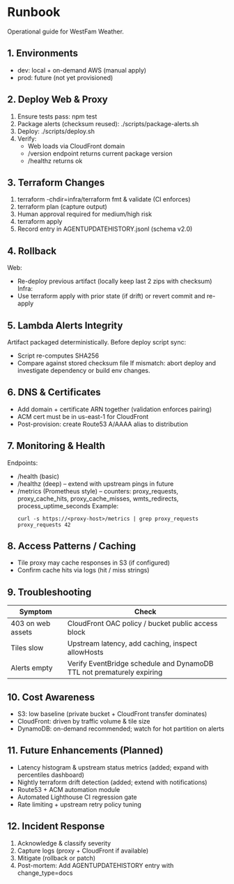 # Runbook

Operational guide for WestFam Weather.

## 1. Environments

- dev: local + on-demand AWS (manual apply)
- prod: future (not yet provisioned)

## 2. Deploy Web & Proxy

1. Ensure tests pass: npm test
2. Package alerts (checksum reused): ./scripts/package-alerts.sh
3. Deploy: ./scripts/deploy.sh
4. Verify:
   - Web loads via CloudFront domain
   - /version endpoint returns current package version
   - /healthz returns ok

## 3. Terraform Changes

1. terraform -chdir=infra/terraform fmt & validate (CI enforces)
2. terraform plan (capture output)
3. Human approval required for medium/high risk
4. terraform apply
5. Record entry in AGENTUPDATEHISTORY.jsonl (schema v2.0)

## 4. Rollback

Web:

- Re-deploy previous artifact (locally keep last 2 zips with checksum)
  Infra:
- Use terraform apply with prior state (if drift) or revert commit and re-apply

## 5. Lambda Alerts Integrity

Artifact packaged deterministically. Before deploy script sync:

- Script re-computes SHA256
- Compare against stored checksum file
  If mismatch: abort deploy and investigate dependency or build env changes.

## 6. DNS & Certificates

- Add domain + certificate ARN together (validation enforces pairing)
- ACM cert must be in us-east-1 for CloudFront
- Post-provision: create Route53 A/AAAA alias to distribution

## 7. Monitoring & Health

Endpoints:

- /health (basic)
- /healthz (deep) – extend with upstream pings in future
- /metrics (Prometheus style) – counters: proxy_requests, proxy_cache_hits, proxy_cache_misses, wmts_redirects, process_uptime_seconds
  Example:
  ```
  curl -s https://<proxy-host>/metrics | grep proxy_requests
  proxy_requests 42
  ```

## 8. Access Patterns / Caching

- Tile proxy may cache responses in S3 (if configured)
- Confirm cache hits via logs (hit / miss strings)

## 9. Troubleshooting

| Symptom           | Check                                                                 |
| ----------------- | --------------------------------------------------------------------- |
| 403 on web assets | CloudFront OAC policy / bucket public access block                    |
| Tiles slow        | Upstream latency, add caching, inspect allowHosts                     |
| Alerts empty      | Verify EventBridge schedule and DynamoDB TTL not prematurely expiring |

## 10. Cost Awareness

- S3: low baseline (private bucket + CloudFront transfer dominates)
- CloudFront: driven by traffic volume & tile size
- DynamoDB: on-demand recommended; watch for hot partition on alerts

## 11. Future Enhancements (Planned)

- Latency histogram & upstream status metrics (added; expand with percentiles dashboard)
- Nightly terraform drift detection (added; extend with notifications)
- Route53 + ACM automation module
- Automated Lighthouse CI regression gate
- Rate limiting + upstream retry policy tuning

## 12. Incident Response

1. Acknowledge & classify severity
2. Capture logs (proxy + CloudFront if available)
3. Mitigate (rollback or patch)
4. Post-mortem: Add AGENTUPDATEHISTORY entry with change_type=docs
